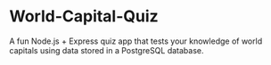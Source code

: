 # World-Capital-Quiz
A fun Node.js + Express quiz app that tests your knowledge of world capitals using data stored in a PostgreSQL database.

